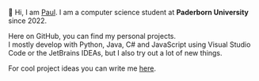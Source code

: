 👋 Hi, I am [Paul](https://paulmueser.de). I am a computer science student at **Paderborn University** since 2022.

Here on GitHub, you can find my personal projects.  
I mostly develop with Python, Java, C# and JavaScript using Visual Studio Code or the JetBrains IDEAs, but I also try out a lot of new things.

For cool project ideas you can write me [here](mailto:kontakt@paulmueser.de?subject=[Project%20Idea]%20Idea).
